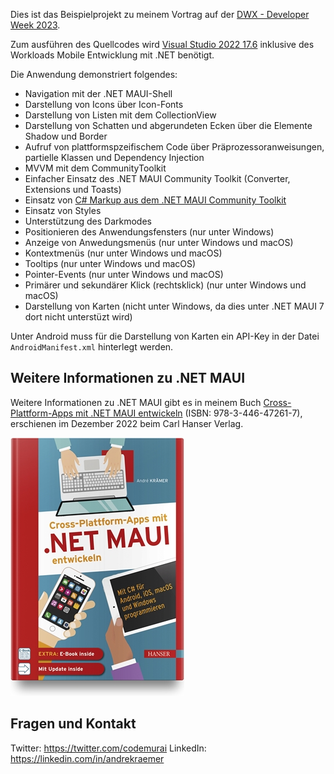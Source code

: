 ﻿Dies ist das Beispielprojekt zu meinem Vortrag auf der [DWX - Developer Week 2023](https://www.developer-week.de/programm/#/talk/cross-plattform-app-entwicklung-mit-net-maui-in-net-7).

Zum ausführen des Quellcodes wird [Visual Studio 2022 17.6](https://visualstudio.microsoft.com/de/vs/) 
inklusive des Workloads Mobile Entwicklung mit .NET benötigt.

Die Anwendung demonstriert folgendes:

- Navigation mit der .NET MAUI-Shell
- Darstellung von Icons über Icon-Fonts
- Darstellung von Listen mit dem CollectionView
- Darstellung von Schatten und abgerundeten Ecken über die Elemente Shadow und Border
- Aufruf von plattformspzeifischem Code über Präprozessoranweisungen, partielle Klassen und Dependency Injection
- MVVM mit dem CommunityToolkit
- Einfacher Einsatz des .NET MAUI Community Toolkit (Converter, Extensions und Toasts)
- Einsatz von [C# Markup aus dem .NET MAUI Community Toolkit](https://learn.microsoft.com/en-us/dotnet/communitytoolkit/maui/markup/markup)
- Einsatz von Styles
- Unterstützung des Darkmodes
- Positionieren des Anwendungsfensters (nur unter Windows)
- Anzeige von Anwedungsmenüs (nur unter Windows und macOS)
- Kontextmenüs (nur unter Windows und macOS)
- Tooltips (nur unter Windows und macOS)
- Pointer-Events (nur unter Windows und macOS)
- Primärer und sekundärer Klick (rechtsklick) (nur unter Windows und macOS)
- Darstellung von Karten (nicht unter Windows, da dies unter .NET MAUI 7 dort nicht unterstüzt wird)

Unter Android muss für die Darstellung von Karten ein API-Key in der Datei `AndroidManifest.xml` hinterlegt werden.

## Weitere Informationen zu .NET MAUI
Weitere Informationen zu .NET MAUI gibt es in meinem Buch [Cross-Plattform-Apps mit .NET MAUI entwickeln](https://www.andrekraemer.de/maui-buch)
(ISBN: 978-3-446-47261-7), erschienen im Dezember 2022 beim Carl Hanser Verlag.

![Buchcover: Cross-Plattform-Apps mit .NET MAUI entwickeln](https://github.com/AndreKraemer/maui-buch-2022/raw/main/images/maui-buch.jpg)

## Fragen und Kontakt

Twitter: https://twitter.com/codemurai
LinkedIn: https://linkedin.com/in/andrekraemer